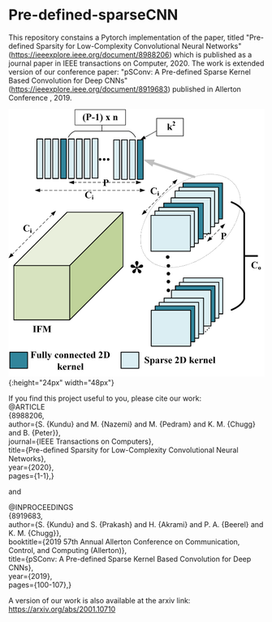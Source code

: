 # Pre-defined-sparseCNN
This repository constains a Pytorch implementation of the paper, titled "Pre-defined Sparsity for Low-Complexity Convolutional Neural Networks" (https://ieeexplore.ieee.org/document/8988206) which is published as a journal paper in IEEE transactions on Computer, 2020. The work is extended version of our conference paper: "pSConv: A Pre-defined Sparse Kernel Based Convolution for Deep CNNs" (https://ieeexplore.ieee.org/document/8919683) published in Allerton Conference , 2019.

![periodic sparse dense kernels in a 3d filter model](Images/periodic_sparse_dense_conv.png){:height="24px" width="48px"}


If you find this project useful to you, please cite our work:
\
@ARTICLE\
{8988206, \
author={S. {Kundu} and M. {Nazemi} and M. {Pedram} and K. M. {Chugg} and B. {Peter}}, \
journal={IEEE Transactions on Computers}, \
title={Pre-defined Sparsity for Low-Complexity Convolutional Neural Networks}, \
year={2020}, \
pages={1-1},}


and 



@INPROCEEDINGS\
{8919683, \
author={S. {Kundu} and S. {Prakash} and H. {Akrami} and P. A. {Beerel} and K. M. {Chugg}}, \
booktitle={2019 57th Annual Allerton Conference on Communication, Control, and Computing (Allerton)}, \
title={pSConv: A Pre-defined Sparse Kernel Based Convolution for Deep CNNs}, \
year={2019}, \
pages={100-107},}





A version of our work is also available at the arxiv link: https://arxiv.org/abs/2001.10710

